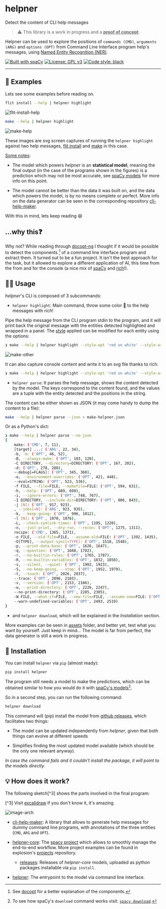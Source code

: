 # helpner
Detect the content of CLI help messages 

> :warning:
> This library is a work in progress and a <ins>**proof of concept**</ins>.

Helpner can be used to explore the positions of `commands (CMD)`, `arguments (ARG)` and `options (OPT)` from Command Line Interface program help's messages, using [Named Entity Recognition (NER)](https://spacy.io/usage/spacy-101#annotations-ner).


[![Built with spaCy](https://img.shields.io/badge/built%20with-spaCy-09a3d5.svg)](https://spacy.io)
[![License: GPL v3](https://img.shields.io/badge/License-GPLv3-blue.svg)](https://www.gnu.org/licenses/gpl-3.0)
[![Code style: black](https://img.shields.io/badge/code%20style-black-000000.svg)](https://github.com/psf/black)

<!-- [![codecov](https://codecov.io/gh/plaguss/cli-help-maker/branch/main/graph/badge.svg?token=AVKH6TS7G7)](https://codecov.io/gh/plaguss/cli-help-maker) 

![ci workflow](https://github.com/plaguss/cli-help-maker/actions/workflows/ci.yml/badge.svg)

[![pyversions](https://img.shields.io/pypi/pyversions/helpner.svg)](https://pypi.python.org/pypi/helpner)
-->

---

## :pencil: Examples

Lets see some examples before reading on.

```sh
flit install --help | helpner highlight
```

![flit-install-help](./assets/flit-install-help.svg)

```sh
make --help | helpner highlight
```

![make-help](./assets/make-help.svg)

These images are svg screen captures of running the `helpner highlight` against two help messages, [flit install](https://flit.pypa.io/en/stable/cmdline.html#flit-install) and [make](https://linux.die.net/man/1/make) in this case.

<ins>Some notes</ins>:

- The model which powers *helpner* is an **statistical model**, meaning the final output (in the case of the programs shown in the figures) is a prediction which may not be most accurate, see [spaCy models](https://spacy.io/usage/training) for more info on this point.

- The model cannot be better than the data it was built on, and the data which powers the model, is by no means complete or perfect. More info on the data generator can be seen in the corresponding repository [cli-help-maker](https://github.com/plaguss/cli-help-maker).

With this in mind, lets keep reading :smile:

## ...why this:question:

Why not? While reading through [docopt-ng](https://github.com/jazzband/docopt-ng) I thought if it would be possible to detect the components [^1] of a command line interface program and extract them. It turned out to be a fun project. It isn't the best approach for the task, but it allowed to explore a different application of AI, this time from the from and for the console (a nice mix of [spaCy](https://github.com/explosion/spaCy) and [rich](https://github.com/Textualize/rich)!).

[^1]: See [docopt](http://docopt.org/) for a better explanation of the components.

## 👩‍💻 Usage

*helpner*'s CLI is composed of 3 subcommands:

- `helpner highlight`: Main command, throw some color :rainbow: to the help messages with *rich*!

Pipe the help message from the CLI program stdin to the program, and it will print back the original message with the entities detected highlighted and wrapped in a panel. The [style](https://rich.readthedocs.io/en/stable/style.html) applied can be modified for each entity using the options:

```sh
❯ make --help | helpner highlight --style-opt 'red on white' --style-arg 'bold yellow' --style-cmd 'underline blue'
```

![make-other](./assets/make-other-help.svg)

It can also capture console content and write it to an svg file thanks to rich:

```sh
❯ make --help | helpner highlight --style-opt 'red on white' --style-arg 'bold yellow' --style-cmd 'underline blue' --save-svg --svg-filename make-other-help.svg
```

- `helpner parse`: It parses the help message, shows the content detected by the model. The keys correspond to the content found, and the values are a tuple with the entity detected and the positions in the string.

The content can be either shown as JSON (it may come handy to dump the content to a file):

```sh
make --help | helpner parse --json > make-helpner.json
```

Or as a Python's dict:

```sh
❯ make --help | helpner parse --no-json
{
    make: ('CMD', 7, 11),
    [target] ...: ('ARG', 22, 34),
    -b, -m: ('OPT', 46, 52),
    -B, --always-make: ('OPT', 103, 120),
    -C DIRECTORY, --directory=DIRECTORY: ('OPT', 167, 202),
    -d: ('OPT', 278, 280),
    --debug[=FLAGS]: ('OPT', 345, 360),
    -e, --environment-overrides: ('OPT', 421, 448),
    --eval=STRING: ('OPT', 523, 536),
    -f FILE, --file=FILE, --makefile=FILE: ('OPT', 594, 631),
    -h, --help: ('OPT', 689, 699),
    -i, --ignore-errors: ('OPT', 748, 767),
    -I DIRECTORY, --include-dir=DIRECTORY: ('OPT', 806, 843),
    -j [N]: ('OPT', 917, 923),
    , --jobs[=N]: ('ARG', 923, 935),
    -k, --keep-going: ('OPT', 996, 1012),
    -l [N]: ('OPT', 1070, 1076),
    -L, --check-symlink-times: ('OPT', 1195, 1220),
    -n, --just-print, --dry-run, --recon: ('OPT', 1275, 1311),
    recipe: ('CMD', 1365, 1371),
    -o FILE, --old-file=FILE, --assume-old=FILE: ('OPT', 1392, 1435),
    -O[TYPE], --output-sync[=TYPE]: ('OPT', 1518, 1548),
    -p, --print-data-base: ('OPT', 1626, 1647),
    -q, --question: ('OPT', 1688, 1702),
    -r, --no-builtin-rules: ('OPT', 1765, 1787),
    -R, --no-builtin-variables: ('OPT', 1832, 1858),
    -s, --silent, --quiet: ('OPT', 1902, 1923),
    -S, --no-keep-going, --stop: ('OPT', 1952, 1979),
    -t, --touch: ('OPT', 2026, 2037),
    --trace: ('OPT', 2096, 2103),
    -v, --version: ('OPT', 2153, 2166),
    -w, --print-directory: ('OPT', 2226, 2247),
    --no-print-directory: ('OPT', 2285, 2305),
    -W FILE, --what-if=FILE, --new-file=FILE, --assume-new=FILE: ('OPT', 2365, 2424),
    --warn-undefined-variables: ('OPT', 2493, 2519)
}
```

- and `helpner download`, which will be explained in the *Installation* section.

More examples can be seen in [assets](./assets/) folder, and better yet, test what you want by yourself. Just keep in mind... The model is far from perfect, the data generator is still a work in progress.

## 🔧 Installation

You can install `helpner` via `pip` (almost ready):

```sh
pip install helpner
```

The program still needs a model to make the predictions, which can be obtained similar to how you would do it with [spaCy's models](https://spacy.io/usage/models)[^2].

[^2]: To see how spaCy's `download` command works visit: [`spacy download`](https://spacy.io/api/cli#download).

So in a second step, you can run the following command:

```sh
helpner download
```

This command will (pip) install the model from [github releases](https://github.com/plaguss/helpner-core/releases), which facilitates two things:

- The model can be updated independently from *helpner*, given that both things can evolve at different speeds

- Simplifies finding the most updated model available (which should be the only one relevant anyway).

*In case the command fails and it couldn't install the package, it will point to the models directly.*

## :bulb: How does it work?

The following sketch[^3] shows the parts involved in the final program:

[^3] Visit [excalidraw](https://excalidraw.com/) if you don't know it, it's amazing.

![image-arch](./assets/helpner-arch.png)

- [cli-help-maker](https://github.com/plaguss/cli-help-maker): A library that allows to generate help messages for dummy command line programs, with annotations of the three entities (`CMD`, `ARG` and `OPT`).

- [helpner-core](https://github.com/plaguss/helpner-core): The [spacy project](https://spacy.io/usage/projects) which allows to smoothly manage the end-to-end workflow. More project examples can be found in explosion's [projects](https://github.com/explosion/projects) repository.
    - [releases](https://github.com/plaguss/helpner-core/releases): Releases of *helpner-core* models, uploaded as python packages installable via `pip install`.

- [helpner](https://github.com/plaguss/helpner): The entrypoint to the model via command line interface.
